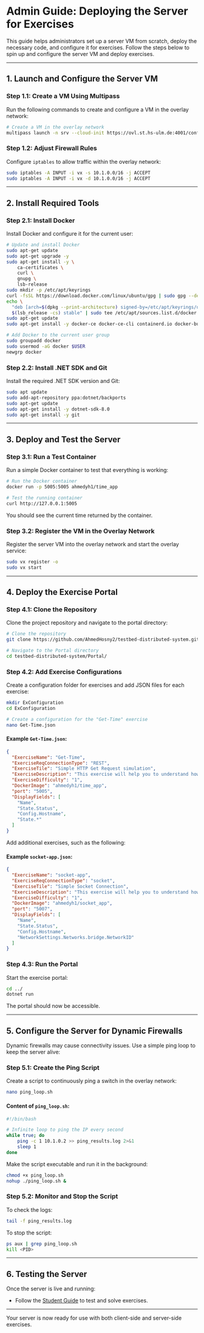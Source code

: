 # Admin Guide: Deploying the Server for Exercises

This guide helps administrators set up a server VM from scratch, deploy the necessary code, and configure it for exercises. Follow the steps below to spin up and configure the server VM and deploy exercises.

---

## 1. Launch and Configure the Server VM

### Step 1.1: Create a VM Using Multipass
Run the following commands to create and configure a VM in the overlay network:

```bash
# Create a VM in the overlay network
multipass launch -n srv --cloud-init https://ovl.st.hs-ulm.de:4001/conf/user-data-mp.yaml jammy
```

### Step 1.2: Adjust Firewall Rules
Configure `iptables` to allow traffic within the overlay network:

```bash
sudo iptables -A INPUT -i vx -s 10.1.0.0/16 -j ACCEPT
sudo iptables -A INPUT -i vx -d 10.1.0.0/16 -j ACCEPT
```

---

## 2. Install Required Tools

### Step 2.1: Install Docker
Install Docker and configure it for the current user:

```bash
# Update and install Docker
sudo apt-get update
sudo apt-get upgrade -y
sudo apt-get install -y \
    ca-certificates \
    curl \
    gnupg \
    lsb-release
sudo mkdir -p /etc/apt/keyrings
curl -fsSL https://download.docker.com/linux/ubuntu/gpg | sudo gpg --dearmor -o /etc/apt/keyrings/docker.gpg
echo \
  "deb [arch=$(dpkg --print-architecture) signed-by=/etc/apt/keyrings/docker.gpg] https://download.docker.com/linux/ubuntu \
  $(lsb_release -cs) stable" | sudo tee /etc/apt/sources.list.d/docker.list > /dev/null
sudo apt-get update
sudo apt-get install -y docker-ce docker-ce-cli containerd.io docker-buildx-plugin docker-compose-plugin

# Add Docker to the current user group
sudo groupadd docker
sudo usermod -aG docker $USER
newgrp docker
```

### Step 2.2: Install .NET SDK and Git
Install the required .NET SDK version and Git:

```bash
sudo apt update
sudo add-apt-repository ppa:dotnet/backports
sudo apt-get update
sudo apt-get install -y dotnet-sdk-8.0
sudo apt-get install -y git
```

---

## 3. Deploy and Test the Server

### Step 3.1: Run a Test Container
Run a simple Docker container to test that everything is working:

```bash
# Run the Docker container
docker run -p 5005:5005 ahmedyh1/time_app

# Test the running container
curl http://127.0.0.1:5005
```

You should see the current time returned by the container.

### Step 3.2: Register the VM in the Overlay Network
Register the server VM into the overlay network and start the overlay service:

```bash
sudo vx register -o
sudo vx start
```

---

## 4. Deploy the Exercise Portal

### Step 4.1: Clone the Repository
Clone the project repository and navigate to the portal directory:

```bash
# Clone the repository
git clone https://github.com/AhmedHosny2/testbed-distributed-system.git

# Navigate to the Portal directory
cd testbed-distributed-system/Portal/
```

### Step 4.2: Add Exercise Configurations
Create a configuration folder for exercises and add JSON files for each exercise:

```bash
mkdir ExConfiguration
cd ExConfiguration

# Create a configuration for the "Get-Time" exercise
nano Get-Time.json
```

#### Example `Get-Time.json`:
```json
{
  "ExerciseName": "Get-Time",
  "ExerciseReqConnectionType": "REST",
  "ExerciseTile": "Simple HTTP Get Request simulation",
  "ExerciseDescription": "This exercise will help you to understand how to send a GET request and receive a response from a server including the current time.",
  "ExerciseDifficulty": "1",
  "DockerImage": "ahmedyh1/time_app",
  "port": "5005",
  "DisplayFields": [
    "Name",
    "State.Status",
    "Config.Hostname",
    "State.*"
  ]
}
```

Add additional exercises, such as the following:

#### Example `socket-app.json`:
```json
{
  "ExerciseName": "socket-app",
  "ExerciseReqConnectionType": "socket",
  "ExerciseTile": "Simple Socket Connection",
  "ExerciseDescription": "This exercise will help you to understand how a socket connection works.",
  "ExerciseDifficulty": "1",
  "DockerImage": "ahmedyh1/socket_app",
  "port": "5007",
  "DisplayFields": [
    "Name",
    "State.Status",
    "Config.Hostname",
    "NetworkSettings.Networks.bridge.NetworkID"
  ]
}
```

### Step 4.3: Run the Portal
Start the exercise portal:

```bash
cd ../
dotnet run
```

The portal should now be accessible.

---

## 5. Configure the Server for Dynamic Firewalls

Dynamic firewalls may cause connectivity issues. Use a simple ping loop to keep the server alive:

### Step 5.1: Create the Ping Script
Create a script to continuously ping a switch in the overlay network:

```bash
nano ping_loop.sh
```

#### Content of `ping_loop.sh`:
```bash
#!/bin/bash

# Infinite loop to ping the IP every second
while true; do
    ping -c 1 10.1.0.2 >> ping_results.log 2>&1
    sleep 1
done
```

Make the script executable and run it in the background:

```bash
chmod +x ping_loop.sh
nohup ./ping_loop.sh &
```

### Step 5.2: Monitor and Stop the Script
To check the logs:
```bash
tail -f ping_results.log
```

To stop the script:
```bash
ps aux | grep ping_loop.sh
kill <PID>
```

---

## 6. Testing the Server
Once the server is live and running:
- Follow the [Student Guide](https://github.com/AhmedHosny2/testbed-distributed-system/blob/main/docs/student_solve_exercise.md) to test and solve exercises.

---

Your server is now ready for use with both client-side and server-side exercises.
